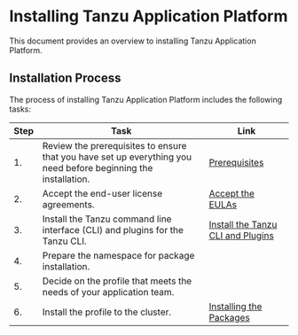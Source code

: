 # Installing Tanzu Application Platform

This document provides an overview to installing Tanzu Application Platform.

## Installation Process

The process of installing Tanzu Application Platform includes the following tasks:

|Step|Task|Link|
|----|----|----|
|1.| Review the prerequisites to ensure that you have set up everything you need before beginning the installation.|[Prerequisites](install-general.md#prereqs)|
|2.| Accept the end-user license agreements.|[Accept the EULAs](install-general.md#eulas)|
|3.| Install the Tanzu command line interface (CLI) and plugins for the Tanzu CLI.|[Install the Tanzu CLI and Plugins](install-general.md#cli-and-plugin)|
|4.| Prepare the namespace for package installation.
|5.| Decide on the profile that meets the needs of your application team.
|6.| Install the profile to the cluster. |[Installing the Packages](install.md)|
